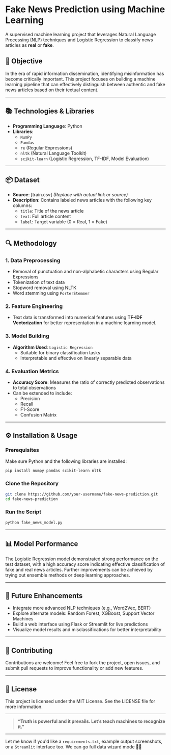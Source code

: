 # <b>Fake News Prediction using Machine Learning</b>

A supervised machine learning project that leverages Natural Language Processing (NLP) techniques and Logistic Regression to classify news articles as **real** or **fake**.

## 🧠 Objective

In the era of rapid information dissemination, identifying misinformation has become critically important. This project focuses on building a machine learning pipeline that can effectively distinguish between authentic and fake news articles based on their textual content.

---

## 📚 Technologies & Libraries

- **Programming Language**: Python
- **Libraries**:
  - `NumPy`
  - `Pandas`
  - `re` (Regular Expressions)
  - `nltk` (Natural Language Toolkit)
  - `scikit-learn` (Logistic Regression, TF-IDF, Model Evaluation)

---

## 📦 Dataset

- **Source**: [train.csv] *(Replace with actual link or source)*
- **Description**: Contains labeled news articles with the following key columns:
  - `title`: Title of the news article
  - `text`: Full article content
  - `label`: Target variable (0 = Real, 1 = Fake)

---

## 🔍 Methodology

### 1. Data Preprocessing
- Removal of punctuation and non-alphabetic characters using Regular Expressions
- Tokenization of text data
- Stopword removal using NLTK
- Word stemming using `PorterStemmer`

### 2. Feature Engineering
- Text data is transformed into numerical features using **TF-IDF Vectorization** for better representation in a machine learning model.

### 3. Model Building
- **Algorithm Used**: `Logistic Regression`
  - Suitable for binary classification tasks
  - Interpretable and effective on linearly separable data

### 4. Evaluation Metrics
- **Accuracy Score**: Measures the ratio of correctly predicted observations to total observations
- Can be extended to include:
  - Precision
  - Recall
  - F1-Score
  - Confusion Matrix

---

## ⚙️ Installation & Usage

### Prerequisites

Make sure Python and the following libraries are installed:

```bash
pip install numpy pandas scikit-learn nltk
```

### Clone the Repository

```bash
git clone https://github.com/your-username/fake-news-prediction.git
cd fake-news-prediction
```

### Run the Script
```bash
python fake_news_model.py
```

---

## 📊 Model Performance

The Logistic Regression model demonstrated strong performance on the test dataset, with a high accuracy score indicating effective classification of fake and real news articles. Further improvements can be achieved by trying out ensemble methods or deep learning approaches.

---

## 🔮 Future Enhancements

- Integrate more advanced NLP techniques (e.g., Word2Vec, BERT)
- Explore alternate models: Random Forest, XGBoost, Support Vector Machines
- Build a web interface using Flask or Streamlit for live predictions
- Visualize model results and misclassifications for better interpretability

---

## 🤝 Contributing
Contributions are welcome! Feel free to fork the project, open issues, and submit pull requests to improve functionality or add new features.

---

## 📄 License
This project is licensed under the MIT License. See the LICENSE file for more information.

---

> **“Truth is powerful and it prevails. Let’s teach machines to recognize it.”**

---

Let me know if you'd like a `requirements.txt`, example output screenshots, or a `Streamlit` interface too. We can go full data wizard mode 🔮✨



